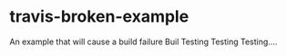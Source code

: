 # travis-broken-example

An example that will cause a build failure
Buil Testing Testing Testing....
